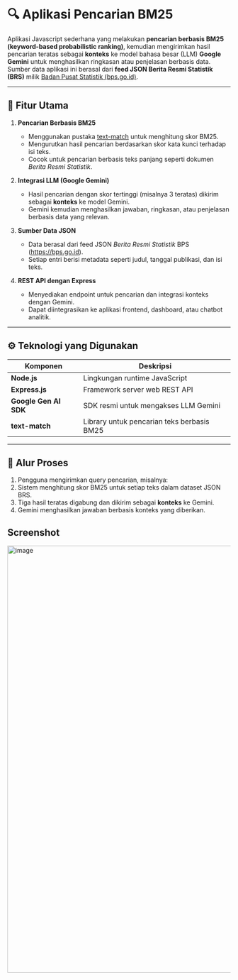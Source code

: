# 🔍 Aplikasi Pencarian BM25

Aplikasi Javascript sederhana yang melakukan **pencarian berbasis BM25 (keyword-based probabilistic ranking)**, kemudian mengirimkan hasil pencarian teratas sebagai **konteks** ke model bahasa besar (LLM) **Google Gemini** untuk menghasilkan ringkasan atau penjelasan berbasis data.  
Sumber data aplikasi ini berasal dari **feed JSON Berita Resmi Statistik (BRS)** milik [Badan Pusat Statistik (bps.go.id)](https://bps.go.id).

---

## 🧩 Fitur Utama

1. **Pencarian Berbasis BM25**

   - Menggunakan pustaka [text-match](https://github.com/ariya/text-match/tree/main) untuk menghitung skor BM25.
   - Mengurutkan hasil pencarian berdasarkan skor kata kunci terhadap isi teks.
   - Cocok untuk pencarian berbasis teks panjang seperti dokumen _Berita Resmi Statistik_.

2. **Integrasi LLM (Google Gemini)**

   - Hasil pencarian dengan skor tertinggi (misalnya 3 teratas) dikirim sebagai **konteks** ke model Gemini.
   - Gemini kemudian menghasilkan jawaban, ringkasan, atau penjelasan berbasis data yang relevan.

3. **Sumber Data JSON**

   - Data berasal dari feed JSON _Berita Resmi Statistik_ BPS (https://bps.go.id).
   - Setiap entri berisi metadata seperti judul, tanggal publikasi, dan isi teks.

4. **REST API dengan Express**
   - Menyediakan endpoint untuk pencarian dan integrasi konteks dengan Gemini.
   - Dapat diintegrasikan ke aplikasi frontend, dashboard, atau chatbot analitik.

---

## ⚙️ Teknologi yang Digunakan

| Komponen              | Deskripsi                                   |
| --------------------- | ------------------------------------------- |
| **Node.js**           | Lingkungan runtime JavaScript               |
| **Express.js**        | Framework server web REST API               |
| **Google Gen AI SDK** | SDK resmi untuk mengakses LLM Gemini        |
| **text-match**        | Library untuk pencarian teks berbasis BM25  |

---

## 🧠 Alur Proses

1. Pengguna mengirimkan query pencarian, misalnya:
2. Sistem menghitung skor BM25 untuk setiap teks dalam dataset JSON BRS.
3. Tiga hasil teratas digabung dan dikirim sebagai **konteks** ke Gemini.
4. Gemini menghasilkan jawaban berbasis konteks yang diberikan.

## Screenshot
<img width="1579" height="963" alt="image" src="https://github.com/user-attachments/assets/47e98276-c1a1-42bb-957e-6a85258aada9" />

